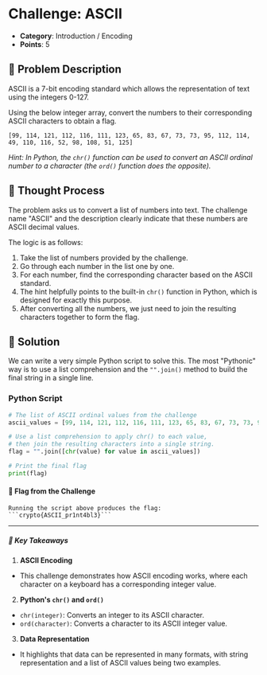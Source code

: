 # Challenge: ASCII

- **Category**: Introduction / Encoding
- **Points**: 5

## 📖 Problem Description

ASCII is a 7-bit encoding standard which allows the representation of text using the integers 0-127.

Using the below integer array, convert the numbers to their corresponding ASCII characters to obtain a flag.

`[99, 114, 121, 112, 116, 111, 123, 65, 83, 67, 73, 73, 95, 112, 114, 49, 110, 116, 52, 98, 108, 51, 125]`

*Hint: In Python, the `chr()` function can be used to convert an ASCII ordinal number to a character (the `ord()` function does the opposite).*

## 🤔 Thought Process

The problem asks us to convert a list of numbers into text. The challenge name "ASCII" and the description clearly indicate that these numbers are ASCII decimal values.

The logic is as follows:
1.  Take the list of numbers provided by the challenge.
2.  Go through each number in the list one by one.
3.  For each number, find the corresponding character based on the ASCII standard.
4.  The hint helpfully points to the built-in `chr()` function in Python, which is designed for exactly this purpose.
5.  After converting all the numbers, we just need to join the resulting characters together to form the flag.

## 🐍 Solution

We can write a very simple Python script to solve this. The most "Pythonic" way is to use a list comprehension and the `"".join()` method to build the final string in a single line.

### Python Script

```python
# The list of ASCII ordinal values from the challenge
ascii_values = [99, 114, 121, 112, 116, 111, 123, 65, 83, 67, 73, 73, 95, 112, 114, 49, 110, 116, 52, 98, 108, 51, 125]

# Use a list comprehension to apply chr() to each value,
# then join the resulting characters into a single string.
flag = "".join([chr(value) for value in ascii_values])

# Print the final flag
print(flag)  
 ```

#### 🎯 Flag from the Challenge

    Running the script above produces the flag:  
    ```crypto{ASCII_pr1nt4bl3}```


---

##### 🧠 Key Takeaways

 1. **ASCII Encoding**
- This challenge demonstrates how ASCII encoding works, where each character on a keyboard has a corresponding integer value.

 2. **Python's `chr()` and `ord()`**
- `chr(integer)`: Converts an integer to its ASCII character.
- `ord(character)`: Converts a character to its ASCII integer value.

 3. **Data Representation**
- It highlights that data can be represented in many formats, with string representation and a list of ASCII values being two examples.
